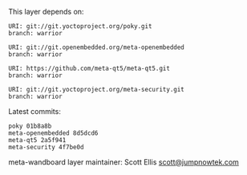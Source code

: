 This layer depends on:

    URI: git://git.yoctoproject.org/poky.git
    branch: warrior

    URI: git://git.openembedded.org/meta-openembedded
    branch: warrior

    URI: https://github.com/meta-qt5/meta-qt5.git
    branch: warrior

    URI: git://git.yoctoproject.org/meta-security.git
    branch: warrior

Latest commits:

    poky 01b8a8b
    meta-openembedded 8d5dcd6
    meta-qt5 2a5f941
    meta-security 4f7be0d

meta-wandboard layer maintainer: Scott Ellis <scott@jumpnowtek.com>
